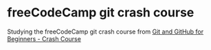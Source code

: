 # freeCodeCamp git crash course

Studying the freeCodeCamp git crash course from [Git and GitHub for Beginners - Crash Course](https://youtu.be/RGOj5yH7evk)